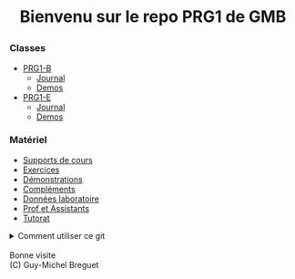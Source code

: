 # <p style="text-align: center;">Bienvenu sur le repo PRG1 de GMB</p>

### Classes
- [PRG1-B](https://github.com/2024-PRG1-GMB/COURS/tree/main/5_Classe_PRG1-B)
	- [Journal](https://github.com/2024-PRG1-GMB/COURS/blob/main/5_Classe_PRG1-B/readme.md)
	- [Demos](https://github.com/2024-PRG1-GMB/COURS/tree/main/5_Classe_PRG1-B/Demos_PRG1-B)
- [PRG1-E](https://github.com/2024-PRG1-GMB/COURS/tree/main/5_Classe_PRG1-B)
	- [Journal](https://github.com/2024-PRG1-GMB/COURS/blob/main/5_Classe_PRG1-E/readme.md)
	- [Demos](https://github.com/2024-PRG1-GMB/COURS/tree/main/5_Classe_PRG1-E/Demos_PRG1-E)

### Matériel
- [Supports de cours](https://github.com/2024-PRG1-GMB/COURS/tree/main/1_Slides)
- [Exercices](https://github.com/PRG1-HEIGVD/PRG1_Recueil_Exercices)
- [Démonstrations](https://github.com/gmbreguet/PRG1_GMB_DEMO)
- [Compléments](https://github.com/2024-PRG1-GMB/COURS/tree/main/3_Complements) 
- [Données laboratoire](https://github.com/2024-PRG1-GMB/COURS/tree/main/4_Laboratoires) 
- [Prof et Assistants](https://github.com/2024-PRG1-GMB/COURS/blob/main/Prof_Assistants.md)
- [Tutorat](https://github.com/2024-PRG1-GMB/COURS/blob/main/Tutorat.md)

<details>
<summary>Comment utiliser ce git</summary>

Vous pouvez utiliser ce repo comme suit :

- Visualiser les codes dans votre navigateur avec l'URL

	`https://github.com/2024-PRG1-GMB/COURS`

- Copier/Coller un code en particulier dans votre IDE

	![Copier/Coller](_images/git_button_copy.png)

- Cloner ce git entier avec la commande

	`git clone git@github.com:2024-PRG1-GMB/COURS.git`

- ... puis faire un pull régulièrement

	`git pull <votre répertoire>`
</details>

</br>
Bonne visite</br>
(C) Guy-Michel Breguet
